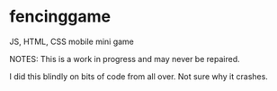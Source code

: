 # fencinggame
JS, HTML, CSS mobile mini game

NOTES:  This is a work in progress and may never be repaired.

I did this blindly on bits of code from all over. Not sure why it crashes.
